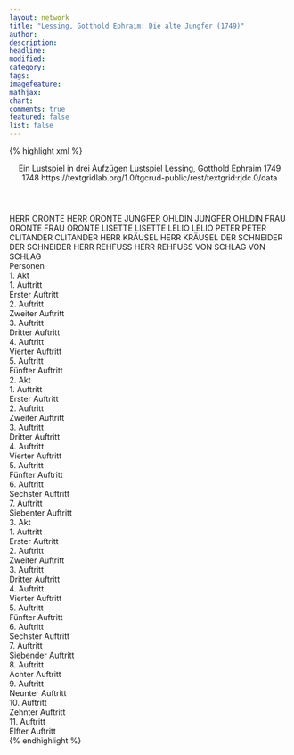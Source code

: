 ```yaml
---
layout: network
title: "Lessing, Gotthold Ephraim: Die alte Jungfer (1749)"
author:
description:
headline:
modified:
category:
tags:
imagefeature: 
mathjax: 
chart: 
comments: true
featured: false
list: false
---
```

{% highlight xml %}
<?xml-model href="http://raw.githubusercontent.com/DLiNa/project/master/rules/lina.rnc"?><?xml-model href="http://raw.githubusercontent.com/DLiNa/project/master/rules/lina.sch"?>
<play xmlns="http://lina.digital">
  <header>
    <title>Die alte Jungfer</title>
    <subtitle>Ein Lustspiel in drei Aufzügen</subtitle>
    <genretitle>Lustspiel</genretitle>
    <author>Lessing, Gotthold Ephraim</author>
    <date type="print" when="1749">1749</date>
    <date type="premiere"/>
    <date type="written" when="1748">1748</date>
    <source>https://textgridlab.org/1.0/tgcrud-public/rest/textgrid:rjdc.0/data</source>
  </header>
  <personae>
    <character>
      <name>HERR ORONTE</name>
      <alias xml:id="herr_oronte">
        <name>HERR ORONTE</name>
      </alias>
    </character>
    <character>
      <name>JUNGFER OHLDIN</name>
      <alias xml:id="jungfer_ohldin">
        <name>JUNGFER OHLDIN</name>
      </alias>
    </character>
    <character>
      <name>FRAU ORONTE</name>
      <alias xml:id="frau_oronte">
        <name>FRAU ORONTE</name>
      </alias>
    </character>
    <character>
      <name>LISETTE</name>
      <alias xml:id="lisette">
        <name>LISETTE</name>
      </alias>
    </character>
    <character>
      <name>LELIO</name>
      <alias xml:id="lelio">
        <name>LELIO</name>
      </alias>
    </character>
    <character>
      <name>PETER</name>
      <alias xml:id="peter">
        <name>PETER</name>
      </alias>
    </character>
    <character>
      <name>CLITANDER</name>
      <alias xml:id="clitander">
        <name>CLITANDER</name>
      </alias>
    </character>
    <character>
      <name>HERR KRÄUSEL</name>
      <alias xml:id="herr_kräusel">
        <name>HERR KRÄUSEL</name>
      </alias>
    </character>
    <character>
      <name>DER SCHNEIDER</name>
      <alias xml:id="der_schneider">
        <name>DER SCHNEIDER</name>
      </alias>
    </character>
    <character>
      <name>HERR REHFUSS</name>
      <alias xml:id="herr_rehfuss">
        <name>HERR REHFUSS</name>
      </alias>
    </character>
    <character>
      <name>VON SCHLAG</name>
      <alias xml:id="von_schlag">
        <name>VON SCHLAG</name>
      </alias>
    </character>
  </personae>
  <text>
    <div>
      <head>Personen</head>
    </div>
    <div>
      <head>1. Akt</head>
      <div>
        <head>1. Auftritt</head>
        <div>
          <head>Erster Auftritt</head>
          <sp who="#herr_oronte">
            <amount n="25" unit="speech_acts"/>
            <amount n="722" unit="words"/>
            <amount n="8" unit="lines"/>
            <amount n="3875" unit="chars"/>
          </sp>
          <sp who="#jungfer_ohldin">
            <amount n="15" unit="speech_acts"/>
            <amount n="222" unit="words"/>
            <amount n="12" unit="lines"/>
            <amount n="1085" unit="chars"/>
          </sp>
          <sp who="#frau_oronte">
            <amount n="15" unit="speech_acts"/>
            <amount n="232" unit="words"/>
            <amount n="10" unit="lines"/>
            <amount n="1259" unit="chars"/>
          </sp>
        </div>
      </div>
      <div>
        <head>2. Auftritt</head>
        <div>
          <head>Zweiter Auftritt</head>
          <sp who="#jungfer_ohldin">
            <amount n="4" unit="speech_acts"/>
            <amount n="60" unit="words"/>
            <amount n="3" unit="lines"/>
            <amount n="286" unit="chars"/>
          </sp>
          <sp who="#frau_oronte">
            <amount n="4" unit="speech_acts"/>
            <amount n="87" unit="words"/>
            <amount n="2" unit="lines"/>
            <amount n="449" unit="chars"/>
          </sp>
        </div>
      </div>
      <div>
        <head>3. Auftritt</head>
        <div>
          <head>Dritter Auftritt</head>
          <sp who="#jungfer_ohldin">
            <amount n="8" unit="speech_acts"/>
            <amount n="152" unit="words"/>
            <amount n="4" unit="lines"/>
            <amount n="815" unit="chars"/>
          </sp>
          <sp who="#lisette">
            <amount n="7" unit="speech_acts"/>
            <amount n="174" unit="words"/>
            <amount n="4" unit="lines"/>
            <amount n="892" unit="chars"/>
          </sp>
        </div>
      </div>
      <div>
        <head>4. Auftritt</head>
        <div>
          <head>Vierter Auftritt</head>
          <sp who="#lisette">
            <amount n="12" unit="speech_acts"/>
            <amount n="193" unit="words"/>
            <amount n="8" unit="lines"/>
            <amount n="1036" unit="chars"/>
          </sp>
          <sp who="#lelio">
            <amount n="11" unit="speech_acts"/>
            <amount n="187" unit="words"/>
            <amount n="6" unit="lines"/>
            <amount n="1001" unit="chars"/>
          </sp>
        </div>
      </div>
      <div>
        <head>5. Auftritt</head>
        <div>
          <head>Fünfter Auftritt</head>
          <sp who="#peter">
            <amount n="25" unit="speech_acts"/>
            <amount n="748" unit="words"/>
            <amount n="16" unit="lines"/>
            <amount n="3820" unit="chars"/>
          </sp>
          <sp who="#lisette">
            <amount n="17" unit="speech_acts"/>
            <amount n="317" unit="words"/>
            <amount n="10" unit="lines"/>
            <amount n="1628" unit="chars"/>
          </sp>
          <sp who="#lelio">
            <amount n="10" unit="speech_acts"/>
            <amount n="87" unit="words"/>
            <amount n="9" unit="lines"/>
            <amount n="439" unit="chars"/>
          </sp>
        </div>
      </div>
    </div>
    <div>
      <head>2. Akt</head>
      <div>
        <head>1. Auftritt</head>
        <div>
          <head>Erster Auftritt</head>
          <sp who="#lisette">
            <amount n="3" unit="speech_acts"/>
            <amount n="83" unit="words"/>
            <amount n="1" unit="lines"/>
            <amount n="475" unit="chars"/>
          </sp>
          <sp who="#lelio">
            <amount n="2" unit="speech_acts"/>
            <amount n="23" unit="words"/>
            <amount n="2" unit="lines"/>
            <amount n="119" unit="chars"/>
          </sp>
        </div>
      </div>
      <div>
        <head>2. Auftritt</head>
        <div>
          <head>Zweiter Auftritt</head>
          <sp who="#clitander">
            <amount n="13" unit="speech_acts"/>
            <amount n="380" unit="words"/>
            <amount n="4" unit="lines"/>
            <amount n="2088" unit="chars"/>
          </sp>
          <sp who="#lelio">
            <amount n="10" unit="speech_acts"/>
            <amount n="148" unit="words"/>
            <amount n="7" unit="lines"/>
            <amount n="806" unit="chars"/>
          </sp>
          <sp who="#lisette">
            <amount n="5" unit="speech_acts"/>
            <amount n="111" unit="words"/>
            <amount n="2" unit="lines"/>
            <amount n="579" unit="chars"/>
          </sp>
        </div>
      </div>
      <div>
        <head>3. Auftritt</head>
        <div>
          <head>Dritter Auftritt</head>
          <sp who="#clitander">
            <amount n="20" unit="speech_acts"/>
            <amount n="753" unit="words"/>
            <amount n="2" unit="lines"/>
            <amount n="4073" unit="chars"/>
          </sp>
          <sp who="#jungfer_ohldin">
            <amount n="19" unit="speech_acts"/>
            <amount n="414" unit="words"/>
            <amount n="8" unit="lines"/>
            <amount n="2249" unit="chars"/>
          </sp>
        </div>
      </div>
      <div>
        <head>4. Auftritt</head>
        <div>
          <head>Vierter Auftritt</head>
          <sp who="#jungfer_ohldin">
            <amount n="1" unit="speech_acts"/>
            <amount n="120" unit="words"/>
            <amount n="605" unit="chars"/>
          </sp>
        </div>
      </div>
      <div>
        <head>5. Auftritt</head>
        <div>
          <head>Fünfter Auftritt</head>
          <sp who="#lisette">
            <amount n="3" unit="speech_acts"/>
            <amount n="52" unit="words"/>
            <amount n="1" unit="lines"/>
            <amount n="308" unit="chars"/>
          </sp>
          <sp who="#jungfer_ohldin">
            <amount n="1" unit="speech_acts"/>
            <amount n="20" unit="words"/>
            <amount n="142" unit="chars"/>
          </sp>
          <sp who="#herr_kräusel">
            <amount n="4" unit="speech_acts"/>
            <amount n="64" unit="words"/>
            <amount n="2" unit="lines"/>
            <amount n="362" unit="chars"/>
          </sp>
          <sp who="#der_schneider">
            <amount n="4" unit="speech_acts"/>
            <amount n="89" unit="words"/>
            <amount n="2" unit="lines"/>
            <amount n="494" unit="chars"/>
          </sp>
        </div>
      </div>
      <div>
        <head>6. Auftritt</head>
        <div>
          <head>Sechster Auftritt</head>
          <sp who="#jungfer_ohldin">
            <amount n="18" unit="speech_acts"/>
            <amount n="223" unit="words"/>
            <amount n="14" unit="lines"/>
            <amount n="1168" unit="chars"/>
          </sp>
          <sp who="#lisette">
            <amount n="7" unit="speech_acts"/>
            <amount n="67" unit="words"/>
            <amount n="7" unit="lines"/>
            <amount n="349" unit="chars"/>
          </sp>
          <sp who="#herr_kräusel">
            <amount n="21" unit="speech_acts"/>
            <amount n="557" unit="words"/>
            <amount n="9" unit="lines"/>
            <amount n="3198" unit="chars"/>
          </sp>
        </div>
      </div>
      <div>
        <head>7. Auftritt</head>
        <div>
          <head>Siebenter Auftritt</head>
          <sp who="#jungfer_ohldin">
            <amount n="3" unit="speech_acts"/>
            <amount n="62" unit="words"/>
            <amount n="1" unit="lines"/>
            <amount n="325" unit="chars"/>
          </sp>
          <sp who="#lisette">
            <amount n="3" unit="speech_acts"/>
            <amount n="82" unit="words"/>
            <amount n="2" unit="lines"/>
            <amount n="423" unit="chars"/>
          </sp>
        </div>
      </div>
    </div>
    <div>
      <head>3. Akt</head>
      <div>
        <head>1. Auftritt</head>
        <div>
          <head>Erster Auftritt</head>
          <sp who="#peter">
            <amount n="6" unit="speech_acts"/>
            <amount n="157" unit="words"/>
            <amount n="3" unit="lines"/>
            <amount n="860" unit="chars"/>
          </sp>
          <sp who="#lisette">
            <amount n="5" unit="speech_acts"/>
            <amount n="131" unit="words"/>
            <amount n="3" unit="lines"/>
            <amount n="707" unit="chars"/>
          </sp>
        </div>
      </div>
      <div>
        <head>2. Auftritt</head>
        <div>
          <head>Zweiter Auftritt</head>
          <sp who="#lisette">
            <amount n="5" unit="speech_acts"/>
            <amount n="70" unit="words"/>
            <amount n="4" unit="lines"/>
            <amount n="371" unit="chars"/>
          </sp>
          <sp who="#herr_kräusel">
            <amount n="4" unit="speech_acts"/>
            <amount n="26" unit="words"/>
            <amount n="4" unit="lines"/>
            <amount n="146" unit="chars"/>
          </sp>
          <sp who="#peter">
            <amount n="5" unit="speech_acts"/>
            <amount n="88" unit="words"/>
            <amount n="4" unit="lines"/>
            <amount n="483" unit="chars"/>
          </sp>
        </div>
      </div>
      <div>
        <head>3. Auftritt</head>
        <div>
          <head>Dritter Auftritt</head>
          <sp who="#herr_kräusel">
            <amount n="1" unit="speech_acts"/>
            <amount n="96" unit="words"/>
            <amount n="15" unit="lines"/>
            <amount n="688" unit="chars"/>
          </sp>
        </div>
      </div>
      <div>
        <head>4. Auftritt</head>
        <div>
          <head>Vierter Auftritt</head>
          <sp who="#herr_kräusel">
            <amount n="6" unit="speech_acts"/>
            <amount n="287" unit="words"/>
            <amount n="1" unit="lines"/>
            <amount n="1582" unit="chars"/>
          </sp>
          <sp who="#jungfer_ohldin">
            <amount n="5" unit="speech_acts"/>
            <amount n="58" unit="words"/>
            <amount n="4" unit="lines"/>
            <amount n="293" unit="chars"/>
          </sp>
          <sp who="#lelio">
            <amount n="3" unit="speech_acts"/>
            <amount n="40" unit="words"/>
            <amount n="2" unit="lines"/>
            <amount n="241" unit="chars"/>
          </sp>
        </div>
      </div>
      <div>
        <head>5. Auftritt</head>
        <div>
          <head>Fünfter Auftritt</head>
          <sp who="#lisette">
            <amount n="4" unit="speech_acts"/>
            <amount n="131" unit="words"/>
            <amount n="2" unit="lines"/>
            <amount n="770" unit="chars"/>
          </sp>
          <sp who="#jungfer_ohldin">
            <amount n="2" unit="speech_acts"/>
            <amount n="19" unit="words"/>
            <amount n="2" unit="lines"/>
            <amount n="94" unit="chars"/>
          </sp>
          <sp who="#herr_kräusel">
            <amount n="1" unit="speech_acts"/>
            <amount n="40" unit="words"/>
            <amount n="194" unit="chars"/>
          </sp>
        </div>
      </div>
      <div>
        <head>6. Auftritt</head>
        <div>
          <head>Sechster Auftritt</head>
          <sp who="#peter">
            <amount n="6" unit="speech_acts"/>
            <amount n="194" unit="words"/>
            <amount n="1" unit="lines"/>
            <amount n="978" unit="chars"/>
          </sp>
          <sp who="#lelio">
            <amount n="4" unit="speech_acts"/>
            <amount n="56" unit="words"/>
            <amount n="2" unit="lines"/>
            <amount n="331" unit="chars"/>
          </sp>
          <sp who="#lisette">
            <amount n="5" unit="speech_acts"/>
            <amount n="147" unit="words"/>
            <amount n="3" unit="lines"/>
            <amount n="730" unit="chars"/>
          </sp>
          <sp who="#jungfer_ohldin">
            <amount n="4" unit="speech_acts"/>
            <amount n="25" unit="words"/>
            <amount n="4" unit="lines"/>
            <amount n="112" unit="chars"/>
          </sp>
          <sp who="#herr_kräusel">
            <amount n="1" unit="speech_acts"/>
            <amount n="25" unit="words"/>
            <amount n="135" unit="chars"/>
          </sp>
        </div>
      </div>
      <div>
        <head>7. Auftritt</head>
        <div>
          <head>Siebender Auftritt</head>
          <sp who="#herr_rehfuss">
            <amount n="16" unit="speech_acts"/>
            <amount n="226" unit="words"/>
            <amount n="13" unit="lines"/>
            <amount n="1203" unit="chars"/>
          </sp>
          <sp who="#lisette">
            <amount n="5" unit="speech_acts"/>
            <amount n="66" unit="words"/>
            <amount n="4" unit="lines"/>
            <amount n="351" unit="chars"/>
          </sp>
          <sp who="#peter">
            <amount n="15" unit="speech_acts"/>
            <amount n="241" unit="words"/>
            <amount n="10" unit="lines"/>
            <amount n="1261" unit="chars"/>
          </sp>
          <sp who="#jungfer_ohldin">
            <amount n="3" unit="speech_acts"/>
            <amount n="81" unit="words"/>
            <amount n="1" unit="lines"/>
            <amount n="421" unit="chars"/>
          </sp>
          <sp who="#lelio">
            <amount n="1" unit="speech_acts"/>
            <amount n="44" unit="words"/>
            <amount n="224" unit="chars"/>
          </sp>
        </div>
      </div>
      <div>
        <head>8. Auftritt</head>
        <div>
          <head>Achter Auftritt</head>
          <sp who="#peter">
            <amount n="6" unit="speech_acts"/>
            <amount n="349" unit="words"/>
            <amount n="1" unit="lines"/>
            <amount n="2034" unit="chars"/>
          </sp>
          <sp who="#jungfer_ohldin">
            <amount n="4" unit="speech_acts"/>
            <amount n="32" unit="words"/>
            <amount n="4" unit="lines"/>
            <amount n="148" unit="chars"/>
          </sp>
          <sp who="#lisette">
            <amount n="1" unit="speech_acts"/>
            <amount n="9" unit="words"/>
            <amount n="1" unit="lines"/>
            <amount n="54" unit="chars"/>
          </sp>
          <sp who="#herr_kräusel">
            <amount n="1" unit="speech_acts"/>
            <amount n="55" unit="words"/>
            <amount n="293" unit="chars"/>
          </sp>
        </div>
      </div>
      <div>
        <head>9. Auftritt</head>
        <div>
          <head>Neunter Auftritt</head>
          <sp who="#lelio">
            <amount n="2" unit="speech_acts"/>
            <amount n="5" unit="words"/>
            <amount n="2" unit="lines"/>
            <amount n="42" unit="chars"/>
          </sp>
          <sp who="#lisette">
            <amount n="1" unit="speech_acts"/>
            <amount n="3" unit="words"/>
            <amount n="1" unit="lines"/>
            <amount n="15" unit="chars"/>
          </sp>
          <sp who="#jungfer_ohldin">
            <amount n="3" unit="speech_acts"/>
            <amount n="73" unit="words"/>
            <amount n="1" unit="lines"/>
            <amount n="384" unit="chars"/>
          </sp>
          <sp who="#von_schlag">
            <amount n="8" unit="speech_acts"/>
            <amount n="80" unit="words"/>
            <amount n="7" unit="lines"/>
            <amount n="466" unit="chars"/>
          </sp>
          <sp who="#peter">
            <amount n="8" unit="speech_acts"/>
            <amount n="89" unit="words"/>
            <amount n="7" unit="lines"/>
            <amount n="486" unit="chars"/>
          </sp>
          <sp who="#herr_oronte">
            <amount n="1" unit="speech_acts"/>
            <amount n="17" unit="words"/>
            <amount n="1" unit="lines"/>
            <amount n="90" unit="chars"/>
          </sp>
          <sp who="#herr_kräusel">
            <amount n="3" unit="speech_acts"/>
            <amount n="37" unit="words"/>
            <amount n="3" unit="lines"/>
            <amount n="172" unit="chars"/>
          </sp>
        </div>
      </div>
      <div>
        <head>10. Auftritt</head>
        <div>
          <head>Zehnter Auftritt</head>
          <sp who="#lelio">
            <amount n="6" unit="speech_acts"/>
            <amount n="123" unit="words"/>
            <amount n="3" unit="lines"/>
            <amount n="663" unit="chars"/>
          </sp>
          <sp who="#von_schlag">
            <amount n="6" unit="speech_acts"/>
            <amount n="170" unit="words"/>
            <amount n="4" unit="lines"/>
            <amount n="917" unit="chars"/>
          </sp>
          <sp who="#herr_oronte">
            <amount n="1" unit="speech_acts"/>
            <amount n="14" unit="words"/>
            <amount n="1" unit="lines"/>
            <amount n="73" unit="chars"/>
          </sp>
          <sp who="#frau_oronte">
            <amount n="3" unit="speech_acts"/>
            <amount n="48" unit="words"/>
            <amount n="1" unit="lines"/>
            <amount n="292" unit="chars"/>
          </sp>
          <sp who="#jungfer_ohldin">
            <amount n="7" unit="speech_acts"/>
            <amount n="126" unit="words"/>
            <amount n="5" unit="lines"/>
            <amount n="685" unit="chars"/>
          </sp>
          <sp who="#lisette">
            <amount n="3" unit="speech_acts"/>
            <amount n="7" unit="words"/>
            <amount n="3" unit="lines"/>
            <amount n="27" unit="chars"/>
          </sp>
        </div>
      </div>
      <div>
        <head>11. Auftritt</head>
        <div>
          <head>Elfter Auftritt</head>
          <sp who="#clitander">
            <amount n="4" unit="speech_acts"/>
            <amount n="100" unit="words"/>
            <amount n="1" unit="lines"/>
            <amount n="539" unit="chars"/>
          </sp>
          <sp who="#von_schlag">
            <amount n="2" unit="speech_acts"/>
            <amount n="15" unit="words"/>
            <amount n="2" unit="lines"/>
            <amount n="80" unit="chars"/>
          </sp>
          <sp who="#jungfer_ohldin">
            <amount n="1" unit="speech_acts"/>
            <amount n="13" unit="words"/>
            <amount n="1" unit="lines"/>
            <amount n="67" unit="chars"/>
          </sp>
          <sp who="#herr_oronte">
            <amount n="2" unit="speech_acts"/>
            <amount n="40" unit="words"/>
            <amount n="1" unit="lines"/>
            <amount n="218" unit="chars"/>
          </sp>
        </div>
      </div>
    </div>
  </text>
</play>
{% endhighlight %}